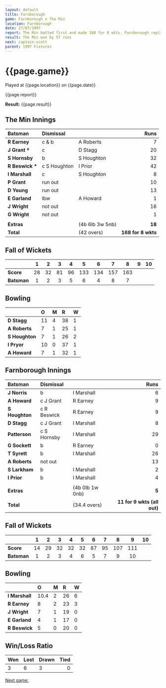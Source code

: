 ```yaml
---
layout: default
title: Farnborough
game: Farnborough v The Min
location: Farnborough
date: 27/07/1997
report: The Min batted first and made 168 for 8 wkts. Farnborough replied with 111 for 9 wkts (all out)
result: The Min won by 57 runs
next: captain-scott
parent: 1997 Fixtures
---
```


# {{page.game}}

Played at {{page.location}} on {{page.date}}

{{page.report}}

**Result:** {{page.result}}

## The Min Innings

| Batsman | Dismissal |  | Runs |
|:---|:---|---|---:|
| **R Earney** | c & b | A Roberts | 7 |
| **J Grant &#8224;** | c | D Stagg | 20 |
| **S Hornsby** | b | S Houghton | 32 |
| **R Beswick &#42;** | c S Houghton | I Prior | 42 |
| **I Marshall** | c | S Houghton | 8 |
| **P Grant** | run out |  | 10 |
| **D Young** | run out |  | 13 |
| **E Garland** | lbw | A Howard | 1 |
| **J Wright** | not out |  | 16 |
| **G Wright** | not out |  | 1 |
|  |  |  |  |
| **Extras** | | (4b 6lb 3w 5nb) | **18** |
| **Total** | | (42 overs) | ****168 for 8 wkts**** |

## Fall of Wickets

| | 1 | 2 | 3 | 4 | 5 | 6 | 7 | 8 | 9 | 10 |
|---|:---:|:---:|:---:|:---:|:---:|:---:|:---:|:---:|:---:|:---:|
| **Score** | 28 | 32 | 81 | 96 | 133 | 134 | 157 | 163 |  |  |
| **Batsman** | 1 | 2 | 3 | 5 | 6 | 4 | 8 | 7 |  |  |

## Bowling

| | O | M | R | W |
|---|:---|:---|:---|:---|
| **D Stagg** | 11 | 4 | 38 | 1 |
| **A Roberts** | 7 | 1 | 25 | 1 |
| **S Houghton** | 7 | 1 | 26 | 2 |
| **I Pryor** | 10 | 0 | 37 | 1 |
| **A Howard** | 7 | 1 | 32 | 1 |

## Farnborough Innings

| Batsman | Dismissal |  | Runs |
|:---|:---|---|---:|
| **J Norris** | b | I Marshall | 6 |
| **A Howard** | c J Grant | R Earney | 9 |
| **S Houghton** | c R Beswick | R Earney | 9 |
| **D Stagg** | c J Grant | I Marshall | 8 |
| **Patterson** | c S Hornsby | I Marshall | 29 |
| **G Sockett** | b | R Earney | 0 |
| **T Syrett** | b | I Marshall | 26 |
| **A Roberts** | not out |  | 13 |
| **S Larkham** | b | I Marshall | 2 |
| **I Prior** | b | I Marshall | 4 |
|  |  |  |  |
| **Extras** | | (4b 0lb 1w 0nb) | **5** |
| **Total** | | (34.4 overs) | ****11 for 9 wkts (all out)**** |

## Fall of Wickets

| | 1 | 2 | 3 | 4 | 5 | 6 | 7 | 8 | 9 | 10 |
|---|:---:|:---:|:---:|:---:|:---:|:---:|:---:|:---:|:---:|:---:|
| **Score** | 14 | 29 | 32 | 32 | 32 | 87 | 95 | 107 | 111 |  |
| **Batsman** | 1 | 2 | 3 | 4 | 6 | 5 | 7 | 9 | 10 |  |

## Bowling

| | O | M | R | W |
|---|:---|:---|:---|:---|
| **I Marshall** | 10.4 | 2 | 26 | 6 |
| **R Earney** | 8 | 2 | 23 | 3 |
| **J Wright** | 7 | 1 | 19 | 0 |
| **E Garland** | 4 | 1 | 17 | 0 |
| **R Beswick** | 5 | 0 | 20 | 0 |

## Win/Loss Ratio

| Won | Lost | Drawn | Tied |
|:---|:---|:---|---:|
| 3 | 6 | 3 | 0 |

[Next game:]({{page.next}})